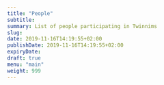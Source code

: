 ```yaml
---
title: "People"
subtitle:
summary: List of people participating in Twinnims
slug:
date: 2019-11-16T14:19:55+02:00
publishDate: 2019-11-16T14:19:55+02:00
expiryDate: 
draft: true
menu: "main"
weight: 999
---
```

